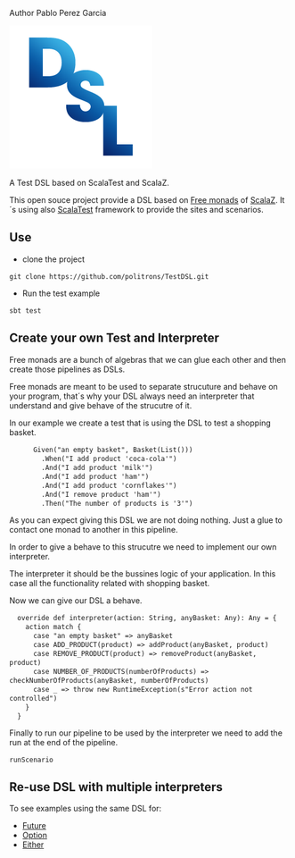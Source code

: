 Author  Pablo Perez Garcia

![My image](src/main/resources/img/dsl-icon.png)


A Test DSL based on ScalaTest and ScalaZ.

This open souce project provide a DSL based on [Free monads](http://eed3si9n.com/learning-scalaz/Free+Monad.html) of [ScalaZ](https://github.com/scalaz/scalaz).
It´s using also [ScalaTest](http://www.scalatest.org/) framework to provide the sites and scenarios.

## Use

* clone the project
```
git clone https://github.com/politrons/TestDSL.git
```
* Run the test example
```
sbt test

```

## Create your own Test and Interpreter

Free monads are a bunch of algebras that we can glue each other and then create those pipelines as DSLs.

Free monads are meant to be used to separate strucuture and behave on your program, that´s why your DSL always need
an interpreter that understand and give behave of the strucutre of it.

In our example we create a test that is using the DSL to test a shopping basket.

```
      Given("an empty basket", Basket(List()))
        .When("I add product 'coca-cola'")
        .And("I add product 'milk'")
        .And("I add product 'ham'")
        .And("I add product 'cornflakes'")
        .And("I remove product 'ham'")
        .Then("The number of products is '3'")
```

As you can expect giving this DSL we are not doing nothing. Just a glue to contact one monad to another in this pipeline.

In order to give a behave to this strucutre we need to implement our own interpreter.

The interpreter it should be the bussines logic of your application. In this case all the functionality related with shopping basket.

Now we can give our DSL a behave.

```
  override def interpreter(action: String, anyBasket: Any): Any = {
    action match {
      case "an empty basket" => anyBasket
      case ADD_PRODUCT(product) => addProduct(anyBasket, product)
      case REMOVE_PRODUCT(product) => removeProduct(anyBasket, product)
      case NUMBER_OF_PRODUCTS(numberOfProducts) => checkNumberOfProducts(anyBasket, numberOfProducts)
      case _ => throw new RuntimeException(s"Error action not controlled")
    }
  }

```

Finally to run our pipeline to be used by the interpreter we need to add the run at the end of the pipeline.

```
runScenario
```

## Re-use DSL with multiple interpreters

To see examples using the same DSL for:

* [Future](src/test/scala-2.11/com/politrons/dsl/FutureExampleIT.scala)
* [Option](src/test/scala-2.11/com/politrons/dsl/OptionExampleIT.scala)
* [Either](src/test/scala-2.11/com/politrons/dsl/EitherExampleIT.scala)



